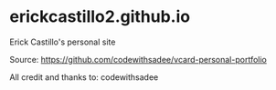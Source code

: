 # erickcastillo2.github.io
Erick Castillo's personal site

Source: https://github.com/codewithsadee/vcard-personal-portfolio

All credit and thanks to: codewithsadee
